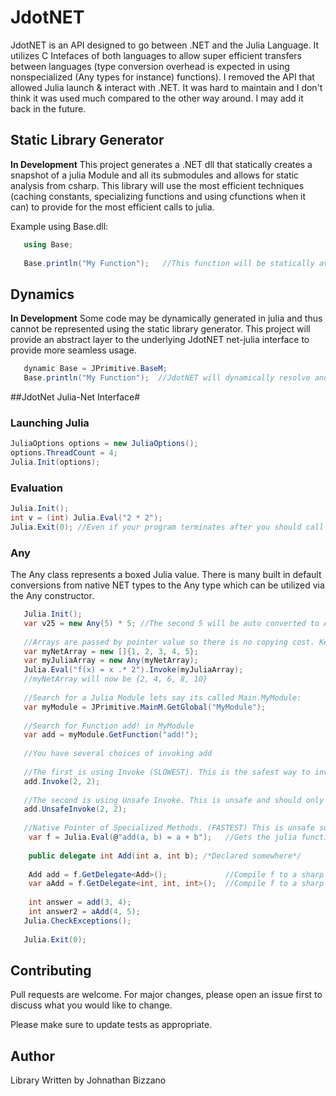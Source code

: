 # JdotNET

JdotNET is an API designed to go between .NET and the Julia Language. It utilizes C Intefaces of both languages to allow super efficient transfers between languages (type conversion overhead is expected in using nonspecialized (Any types for instance) functions). I removed the API that allowed Julia launch & interact with .NET. It was hard to maintain and I don't think it was used much compared to the other way around. I may add it back in the future.


## Static Library Generator
**In Development**
This project generates a .NET dll that statically creates a snapshot of a julia Module and all its submodules and allows for static analysis from csharp. This library will use the most efficient techniques (caching constants, specializing functions and using cfunctions when it can) to provide for the most efficient calls to julia.

Example using Base.dll:
```csharp
   using Base;
   
   Base.println("My Function");   //This function will be statically available
```

## Dynamics
**In Development**
Some code may be dynamically generated in julia and thus cannot be represented using the static library generator. This project will provide an abstract layer to the underlying JdotNET net-julia interface to provide more seamless usage.

```csharp
   dynamic Base = JPrimitive.BaseM;
   Base.println("My Function");  //JdotNET will dynamically resolve and cache this function. It is extremely recommended to locally cache functions outside loops.
```

##JdotNet Julia-Net Interface#

### Launching Julia
```csharp
JuliaOptions options = new JuliaOptions();
options.ThreadCount = 4;
Julia.Init(options);
```

### Evaluation
```csharp
Julia.Init();
int v = (int) Julia.Eval("2 * 2");
Julia.Exit(0); //Even if your program terminates after you should call this. It runs the finalizers and stuff 
```

### Any
The Any class represents a boxed Julia value. There is many built in default conversions from native NET types to the Any type which can be utilized via the Any constructor.

```csharp
   Julia.Init();
   var v25 = new Any(5) * 5; //The second 5 will be auto converted to Any then the operator '*' will be invoked on both arguments
   
   //Arrays are passed by pointer value so there is no copying cost. Keep in mind that if julia mutates the array, it will also be affected in c#
   var myNetArray = new []{1, 2, 3, 4, 5};
   var myJuliaArray = new Any(myNetArray);
   Julia.Eval("f(x) = x .* 2").Invoke(myJuliaArray);
   //myNetArray will now be {2, 4, 6, 8, 10}
   
   //Search for a Julia Module lets say its called Main.MyModule:
   var myModule = JPrimitive.MainM.GetGlobal("MyModule");
   
   //Search for Function add! in MyModule
   var add = myModule.GetFunction("add!");
   
   //You have several choices of invoking add
   
   //The first is using Invoke (SLOWEST). This is the safest way to invoke as it provides features like exception handling
   add.Invoke(2, 2);
   
   //The second is using Unsafe Invoke. This is unsafe and should only be used in time critcal code that is stable.
   add.UnsafeInvoke(2, 2);
   
   //Native Pointer of Specialized Methods. (FASTEST) This is unsafe so you should periodically check for exceptions
    var f = Julia.Eval(@"add(a, b) = a + b");   //Gets the julia function pointer add
    
    public delegate int Add(int a, int b); /*Declared somewhere*/
    
    Add add = f.GetDelegate<Add>();             //Compile f to a sharp function pointer Add
    var aAdd = f.GetDelegate<int, int, int>();  //Compile f to a sharp anonymous function pointer. Does not require a declared delegate
    
    int answer = add(3, 4);
    int answer2 = aAdd(4, 5);
   Julia.CheckExceptions();
   
   Julia.Exit(0);
```

## Contributing
Pull requests are welcome. For major changes, please open an issue first to discuss what you would like to change.

Please make sure to update tests as appropriate.

## Author
Library Written by Johnathan Bizzano
